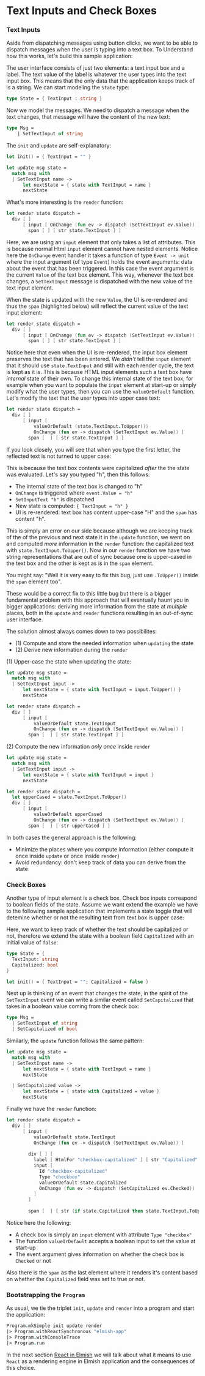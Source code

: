 # Text Inputs and Check Boxes

### Text Inputs

Aside from dispatching messages using button clicks, we want to be able to dispatch messages when the user is typing into a text box. To Understand how this works, let's build this sample application:

<resolved-image source="/images/elm/text-input.gif" />

The user interface consists of just two elements: a text input box and a label. The text value of the label is whatever the user types into the text input box. This means that the only data that the application keeps track of is a string. We can start modeling the `State` type:

```fsharp
type State = { TextInput : string }
```

Now we model the messages. We need to dispatch a message when the text changes, that message will have the content of the new text:
```fsharp
type Msg = 
    | SetTextInput of string    
```
The `init` and `update` are self-explanatory:
```fsharp
let init() = { TextInput = "" }

let update msg state = 
  match msg with 
  | SetTextInput name -> 
      let nextState = { state with TextInput = name }
      nextState
```
What's more interesting is the `render` function:
```fsharp {highlight: [3]}
let render state dispatch = 
  div [ ]
      [ input [ OnChange (fun ev -> dispatch (SetTextInput ev.Value)) ]
        span [ ] [ str state.TextInput ] ]
```
Here, we are using an `input` element that only takes a list of attributes. This is because normal Html `input` element cannot have nested elements. Notice here the `OnChange` event handler it takes a function of type `Event -> unit` where the input argument (of type `Event`) holds the event arguments: data about the event that has been triggered. In this case the event argument is the current `Value` of the text box element. This way, whenever the text box changes, a `SetTextInput` message is dispatched with the new value of the text input element. 

When the state is updated with the new `Value`, the UI is re-rendered and thus the `span` (highlighted below) will reflect the current value of the text input element:
```fsharp {highlight: [4]}
let render state dispatch = 
  div [ ]
      [ input [ OnChange (fun ev -> dispatch (SetTextInput ev.Value)) ]
        span [ ] [ str state.TextInput ] ]
```

Notice here that even when the UI is re-rendered, the input box element preserves the text that has been entered. We *didn't* tell the `input` element that it should use `state.TextInput` and still with each render cycle, the text is kept as it is. This is because HTML input elements such a text box have *internal* state of their own. To change this internal state of the text box, for example when you want to populate the `input` element at start-up or simply modify what the user types, then you can use the `valueOrDefault` function. Let's modify the text that the user types into upper case text:

```fsharp {highlight: [4]}
let render state dispatch = 
  div [ ]
      [ input [ 
          valueOrDefault (state.TextInput.ToUpper())
          OnChange (fun ev -> dispatch (SetTextInput ev.Value)) ]
        span [  ] [ str state.TextInput ] ]
```

<resolved-image source="/images/elm/text-input-upper.gif" />

If you look closely, you will see that when you type the first letter, the reflected text is not turned to upper case:

<resolved-image source="/images/elm/text-input-letter.gif" />

This is because the text box contents were capitalized *after* the the state was evaluated. Let's say you typed "h", then this follows:

- The internal state of the text box is changed to "h"
- `OnChange` is triggered where `event.Value = "h"`
- `SetInputText "h"` is dispatched
- New state is computed: `{ TextInput = "h" }`
- UI is re-rendered: text box has content upper-case "H" and the `span` has content "h".

This is simply an error on our side because although we are keeping track of the of the previous and next state it in the `update` function, we went on and computed *more* information in the `render` function: the capitalized text with `state.TextInput.ToUpper()`. Now in our `render` function we have two string representations that are out of sync because one is upper-cased in the text box and the other is kept as is in the `span` element. 

You might say: "Well it is very easy to fix this bug, just use `.ToUpper()` inside the `span` element too".

These would be a correct fix to this little bug but there is a bigger fundamental problem with this approach that will eventually haunt you in bigger applications: deriving more information from the state at *multiple* places, both in the `update` and `render` functions resulting in an out-of-sync user interface. 

The solution almost always comes down to two possibilites:
 - (1) Compute and store the needed information when `updating` the state
 - (2) Derive new information during the `render`

(1) Upper-case the state when updating the state:
```fsharp {highlight: [4]}
let update msg state = 
  match msg with 
  | SetTextInput input -> 
      let nextState = { state with TextInput = input.ToUpper() }
      nextState

let render state dispatch = 
  div [ ]
      [ input [ 
          valueOrDefault state.TextInput
          OnChange (fun ev -> dispatch (SetTextInput ev.Value)) ]
        span [  ] [ str state.TextInput ] ]
```

(2) Compute the new information *only once* inside `render`
```fsharp {highlight: [8, 11, 13]}
let update msg state = 
  match msg with 
  | SetTextInput input -> 
      let nextState = { state with TextInput = input }
      nextState

let render state dispatch =
  let upperCased = state.TextInput.ToUpper()
  div [ ]
      [ input [ 
          valueOrDefault upperCased
          OnChange (fun ev -> dispatch (SetTextInput ev.Value)) ]
        span [  ] [ str upperCased ] ]
``` 

In both cases the general approach is the following: 
 - Minimize the places where you compute information (either compute it once inside `update` or once inside `render`)
 - Avoid redundancy: don't keep track of data you can derive from the state 

### Check Boxes

Another type of input element is a check box. Check box inputs correspond to boolean fields of the state. Assume we want extend the example we have to the following sample application that implements a state toggle that will detemine whether or not the resulting text from text box is upper case:

<resolved-image source="/images/elm/checkbox-input.gif" />

Here, we want to keep track of whether the text should be capitalized or not, therefore we extend the state with a boolean field `Capitalized` with an initial value of `false`:
```fsharp {highlight: [3]}
type State = { 
  TextInput: string
  Capitalized: bool  
}

let init() = { TextInput = ""; Capitalized = false }
```
Next up is thinking of an event that changes the state, in the spirit of the `SetTextInput` event we can write a similar event called `SetCapitalized` that takes in a boolean value coming from the check box:

```fsharp {highlight: [3]}
type Msg = 
  | SetTextInput of string 
  | SetCapitalized of bool
```

Similarly, the `update` function follows the same pattern:
```fsharp {highlight: [7,8,9]}
let update msg state = 
  match msg with 
  | SetTextInput name -> 
      let nextState = { state with TextInput = name }
      nextState

  | SetCapitalized value ->
      let nextState = { state with Capitalized = value }
      nextState
```
Finally we have the `render` function:
```fsharp {highlight: ['9-14']}
let render state dispatch = 
  div [ ]
      [ input [ 
          valueOrDefault state.TextInput
          OnChange (fun ev -> dispatch (SetTextInput ev.Value)) ]
          
        div [ ] [ 
          label [ HtmlFor "checkbox-capitalized" ] [ str "Capitalized" ]
          input [ 
            Id "checkbox-capitalized"
            Type "checkbox"
            valueOrDefault state.Capitalized
            OnChange (fun ev -> dispatch (SetCapitalized ev.Checked))  
          ] 
        ]
       
        span [  ] [ str (if state.Capitalized then state.TextInput.ToUpper() else state.TextInput) ] ]
```
Notice here the following: 
 - A check box is simply an `input` element with attribute `Type "checkbox"`
 - The function `valueOrDefault` accepts a boolean input to set the value at start-up
 - The event argument gives information on whether the check box is `Checked` or not

Also there is the `span` as the last element where it renders it's content based on whether the `Capitalized` field was set to true or not. 

### Bootstrapping the `Program`

As usual, we tie the triplet `init`, `update` and `render` into a program and start the application: 

```fsharp
Program.mkSimple init update render
|> Program.withReactSynchronous "elmish-app"
|> Program.withConsoleTrace
|> Program.run
```

In the next section [React in Elmish](react-in-elmish) we will talk about what it means to use `React` as a rendering engine in Elmish application and the consequences of this choice. 